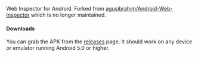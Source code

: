 Web Inspector for Android. Forked from [agusibrahim/Android-Web-Inspector](https://github.com/agusibrahim/Android-Web-Inspector) which is no longer maintained.

#### Downloads

You can grab the APK from the [releases](https://github.com/AmanoTeam/WebInspector/releases/latest) page. It should work on any device or emulator running Android 5.0 or higher.
